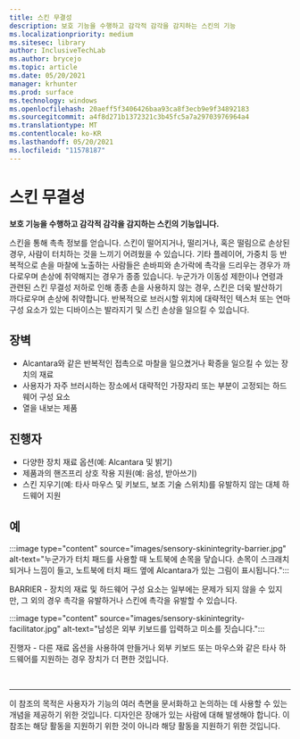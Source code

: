 ```yaml
---
title: 스킨 무결성
description: 보호 기능을 수행하고 감각적 감각을 감지하는 스킨의 기능
ms.localizationpriority: medium
ms.sitesec: library
author: InclusiveTechLab
ms.author: brycejo
ms.topic: article
ms.date: 05/20/2021
manager: krhunter
ms.prod: surface
ms.technology: windows
ms.openlocfilehash: 20aeff5f3406426baa93ca8f3ecb9e9f34892183
ms.sourcegitcommit: a4f8d271b1372321c3b45fc5a7a29703976964a4
ms.translationtype: MT
ms.contentlocale: ko-KR
ms.lasthandoff: 05/20/2021
ms.locfileid: "11578187"
---
```

# <a name="skin-integrity"></a>스킨 무결성

**보호 기능을 수행하고 감각적 감각을 감지하는 스킨의 기능입니다.**

스킨을 통해 촉촉 정보를 얻습니다. 스킨이 떨어지거나, 떨리거나, 혹은 떨림으로 손상된 경우, 사람이 터치하는 것을 느끼기 어려웠을 수 있습니다. 기타 플레이어, 가중치 등 반복적으로 손을 마찰에 노출하는 사람들은 손바피와 손가락에 촉각을 드리우는 경우가 까다로우며 손상에 취약해지는 경우가 종종 있습니다. 누군가가 이동성 제한이나 연령과 관련된 스킨 무결성 저하로 인해 종종 손을 사용하지 않는 경우, 스킨은 더욱 발산하기 까다로우며 손상에 취약합니다. 반복적으로 브러시할 위치에 대략적인 텍스처 또는 연마 구성 요소가 있는 디바이스는 발라지기 및 스킨 손상을 일으킬 수 있습니다.

## <a name="barriers"></a>장벽
* Alcantara와 같은 반복적인 접촉으로 마찰을 일으켰거나 확증을 일으킬 수 있는 장치의 재료
* 사용자가 자주 브러시하는 장소에서 대략적인 가장자리 또는 부분이 고정되는 하드웨어 구성 요소
* 열을 내보는 제품

## <a name="facilitators"></a>진행자
* 다양한 장치 재료 옵션(예: Alcantara 및 밝기)
* 제품과의 핸즈프리 상호 작용 지원(예: 음성, 받아쓰기)
* 스킨 지우기(예: 타사 마우스 및 키보드, 보조 기술 스위치)를 유발하지 않는 대체 하드웨어 지원

## <a name="examples"></a>예

:::image type="content" source="images/sensory-skinintegrity-barrier.jpg" alt-text="누군가가 터치 패드를 사용할 때 노트북에 손목을 닿습니다. 손목이 스크래치되거나 느낌이 들고, 노트북에 터치 패드 옆에 Alcantara가 있는 그림이 표시됩니다.":::

BARRIER - 장치의 재료 및 하드웨어 구성 요소는 일부에는 문제가 되지 않을 수 있지만, 그 외의 경우 촉각을 유발하거나 스킨에 촉각을 유발할 수 있습니다.  

:::image type="content" source="images/sensory-skinintegrity-facilitator.jpg" alt-text="남성은 외부 키보드를 입력하고 미소를 짓습니다.":::

진행자 - 다른 재료 옵션을 사용하여 만들거나 외부 키보드 또는 마우스와 같은 타사 하드웨어를 지원하는 경우 장치가 더 편한 것입니다. 


&nbsp;

[comment]: # (Footer 문)
___
이 참조의 목적은 사용자가 기능의 여러 측면을 문서화하고 논의하는 데 사용할 수 있는 개념을 제공하기 위한 것입니다. 디자인은 장애가 있는 사람에 대해 발생해야 합니다. 이 참조는 해당 활동을 지원하기 위한 것이 아니라 해당 활동을 지원하기 위한 것입니다. 